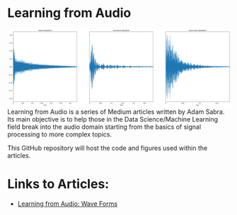 # Learning from Audio
![image](images/ft1.png)
Learning from Audio is a series of Medium articles written by Adam Sabra. Its main objective is to help those in the Data Science/Machine Learning field break into the audio domain starting from the basics of signal processing to more complex topics.

This GitHub repository will host the code and figures used within the articles.

# Links to Articles:
- [Learning from Audio: Wave Forms](https://towardsdatascience.com/learning-from-audio-wave-forms-46fc6f87e016#60b2-e67809770e17)
